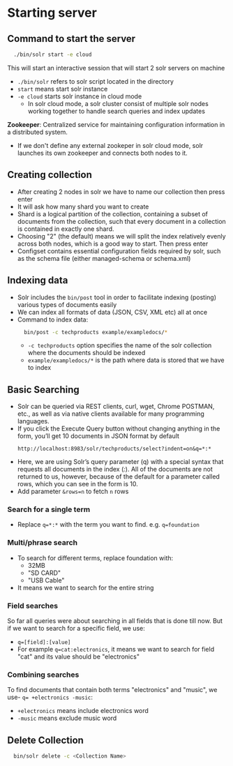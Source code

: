 # Starting server
## Command to start the server
  ```bash
    ./bin/solr start -e cloud
  ```
This will start an interactive session that will start 2 solr servers on machine

- `./bin/solr` refers to solr script located in the directory
- `start` means start solr instance
- `-e cloud` starts solr instance in cloud mode
  - In solr cloud mode, a solr cluster consist of multiple solr nodes working together to handle search queries and index updates

**Zookeeper**: Centralized service for maintaining configuration information in a distributed system.
- If we don't define any external zookeper in solr cloud mode, solr launches its own zookeeper and connects both nodes to it.

## Creating collection
- After creating 2 nodes in solr we have to name our collection then press enter
- It will ask how many shard you want to create
- Shard is a logical partition of the collection, containing a subset of documents from the collection, such that every document in a collection is contained in exactly one shard.
- Choosing "2" (the default) means we will split the index relatively evenly across both nodes, which is a good way to start. Then press enter
- Configset contains essential configuration fields required by solr, such as the schema file (either managed-schema or schema.xml)

## Indexing data
- Solr includes the `bin/post` tool in order to facilitate indexing (posting) various types of documents easily
- We can index all formats of data (JSON, CSV, XML etc) all at once
- Command to index data:
  ```bash
    bin/post -c techproducts example/exampledocs/*
  ```
  - `-c techproducts` option specifies the name of the solr collection where the documents should be indexed
  - `example/exampledocs/*` is the path where data is stored that we have to index
 
## Basic Searching
- Solr can be queried via REST clients, curl, wget, Chrome POSTMAN, etc., as well as via native clients available for many programming languages.
- If you click the Execute Query button without changing anything in the form, you’ll get 10 documents in JSON format by default
  ```http
  http://localhost:8983/solr/techproducts/select?indent=on&q=*:*
  ```
- Here, we are using Solr’s query parameter (q) with a special syntax that requests all documents in the index (*:*). All of the documents are not returned to us, however, because of the default for a parameter called rows, which you can see in the form is 10.
- Add parameter `&rows=n` to fetch `n` rows

### Search for a single term
- Replace `q=*:*` with the term you want to find. e.g. `q=foundation`
  
### Multi/phrase search
- To search for different terms, replace foundation with:
  - 32MB
  - "SD CARD"
  - "USB Cable"
- It means we want to search for the entire string

### Field searches
So far all queries were about searching in all fields that is done till now. But if we want to search for a specific field, we use:
- `q=[field]:[value]`
- For example `q=cat:electronics`, it means we want to search for field "cat" and its value should be "electronics"

### Combining searches
To find documents that contain both terms "electronics" and "music", we use- `q= +electronics -music`:
- `+electronics` means include electronics word
- `-music` means exclude music word

## Delete Collection
```bash
  bin/solr delete -c <Collection Name>
```



